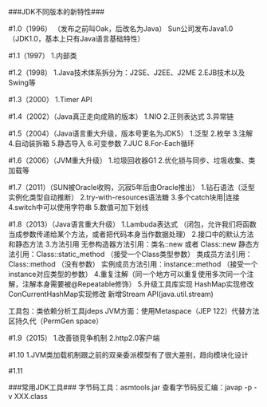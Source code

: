 
###JDK不同版本的新特性###

#1.0（1996）
（发布之前叫Oak，后改名为Java）
Sun公司发布Java1.0（JDK1.0，基本上只有Java语言基础特性）

#1.1（1997）
1.内部类

#1.2（1998）
1.Java技术体系拆分为：J2SE、J2EE、J2ME
2.EJB技术以及Swing等

#1.3（2000）
1.Timer API

#1.4（2002）（Java真正走向成熟的版本）
1.NIO
2.正则表达式
3.异常链

#1.5（2004）（Java语言重大升级，版本号更名为JDK5）
1.泛型
2.枚举
3.注解
4.自动装拆箱
5.静态导入
6.可变参数
7.JUC
8.For-Each循环

#1.6（2006）（JVM重大升级）
1.垃圾回收器G1
2.优化锁与同步、垃圾收集、类加载等

#1.7（2011）（SUN被Oracle收购，沉寂5年后由Oracle推出）
1.钻石语法（泛型实例化类型自动推断）
2.try-with-resources语法糖
3.多个catch块用|连接
4.switch中可以使用字符串
5.数值可加下划线

#1.8（2013）（Java语言重大升级）
1.Lambuda表达式
（闭包，允许我们将函数当成参数传递给某个方法，或者把代码本身当作数据处理）
2.接口中的默认方法和静态方法
3.方法引用
 无参构造器方法引用：类名::new 或者 Class<T>::new
 静态方法引用：Class::static_method （接受一个Class类型参数）
 类成员方法引用：Class::method （没有参数）
 实例成员方法引用：instance::method （接受一个instance对应类型的参数）
4.重复注解（同一个地方可以重复使用多次同一个注解，注解本身需要被@Repeatable修饰）
5.升级工具库实现
    HashMap实现修改
    ConCurrentHashMap实现修改
    新增Stream API(java.util.stream)
    
工具包：类依赖分析工具jdeps
JVM方面：使用Metaspace（JEP 122）代替方法区持久代（PermGen space）

#1.9（2015）
1.改善锁竞争机制
2.http2.0客户端

#1.10
1.JVM类加载机制跟之前的双亲委派模型有了很大差别，趋向模块化设计

#1.11



###常用JDK工具###
字节码工具：asmtools.jar
查看字节码反汇编：javap -p -v XXX.class
